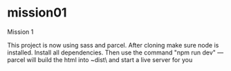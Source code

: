 # mission01
Mission 1

This project is now using sass and parcel.
After cloning make sure node is installed.
Install all dependencies.
Then use the command "npm run dev" — parcel will build the html into ~dist\ and start a live server for you